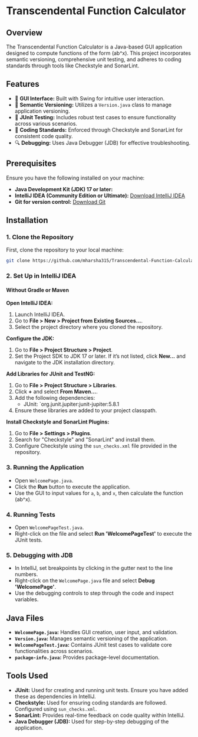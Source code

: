 # Transcendental Function Calculator

## Overview
The Transcendental Function Calculator is a Java-based GUI application designed to compute functions of the form \(ab^x\). This project incorporates semantic versioning, comprehensive unit testing, and adheres to coding standards through tools like Checkstyle and SonarLint.

## Features
- 🎨 **GUI Interface:** Built with Swing for intuitive user interaction.
- 🔢 **Semantic Versioning:** Utilizes a `Version.java` class to manage application versioning.
- 🧪 **JUnit Testing:** Includes robust test cases to ensure functionality across various scenarios.
- 📏 **Coding Standards:** Enforced through Checkstyle and SonarLint for consistent code quality.
- 🔍 **Debugging:** Uses Java Debugger (JDB) for effective troubleshooting.

## Prerequisites
Ensure you have the following installed on your machine:
- **Java Development Kit (JDK) 17 or later:**
- **IntelliJ IDEA (Community Edition or Ultimate):** [Download IntelliJ IDEA](https://www.jetbrains.com/idea/download/)
- **Git for version control:** [Download Git](https://git-scm.com/downloads)

## Installation

### 1. Clone the Repository
First, clone the repository to your local machine:

```bash
git clone https://github.com/mharsha315/Transcendental-Function-Calculator.git
```

### 2. Set Up in IntelliJ IDEA

#### Without Gradle or Maven
**Open IntelliJ IDEA:**

1. Launch IntelliJ IDEA.
2. Go to **File > New > Project from Existing Sources...**.
3. Select the project directory where you cloned the repository.

**Configure the JDK:**

1. Go to **File > Project Structure > Project**.
2. Set the Project SDK to JDK 17 or later. If it’s not listed, click **New...** and navigate to the JDK installation directory.

**Add Libraries for JUnit and TestNG:**

1. Go to **File > Project Structure > Libraries**.
2. Click **+** and select **From Maven...**.
3. Add the following dependencies:
   - JUnit: `org.junit.jupiter:junit-jupiter:5.8.1
4. Ensure these libraries are added to your project classpath.

**Install Checkstyle and SonarLint Plugins:**

1. Go to **File > Settings > Plugins**.
2. Search for "Checkstyle" and "SonarLint" and install them.
3. Configure Checkstyle using the `sun_checks.xml` file provided in the repository.

### 3. Running the Application
- Open `WelcomePage.java`.
- Click the **Run** button to execute the application.
- Use the GUI to input values for `a`, `b`, and `x`, then calculate the function \(ab^x\).

### 4. Running Tests
- Open `WelcomePageTest.java`.
- Right-click on the file and select **Run 'WelcomePageTest'** to execute the JUnit tests.

### 5. Debugging with JDB
- In IntelliJ, set breakpoints by clicking in the gutter next to the line numbers.
- Right-click on the `WelcomePage.java` file and select **Debug 'WelcomePage'**.
- Use the debugging controls to step through the code and inspect variables.

## Java Files

- **`WelcomePage.java`:** Handles GUI creation, user input, and validation.
- **`Version.java`:** Manages semantic versioning of the application.
- **`WelcomePageTest.java`:** Contains JUnit test cases to validate core functionalities across scenarios.
- **`package-info.java`:** Provides package-level documentation.

## Tools Used

- **JUnit:** Used for creating and running unit tests. Ensure you have added these as dependencies in IntelliJ.
- **Checkstyle:** Used for ensuring coding standards are followed. Configured using `sun_checks.xml`.
- **SonarLint:** Provides real-time feedback on code quality within IntelliJ.
- **Java Debugger (JDB):** Used for step-by-step debugging of the application.
